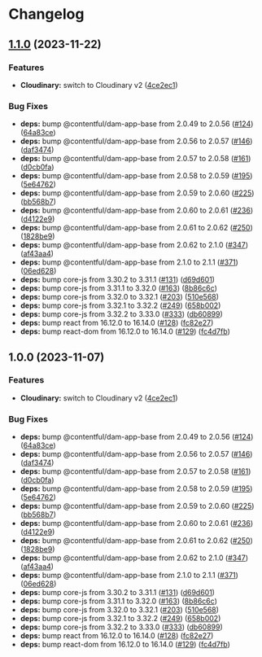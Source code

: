# Changelog

## [1.1.0](https://github.com/surya-sudoboat/marketplace-app-image-hotspot-creator/compare/cloudinary-assets-legacy-v1.0.0...cloudinary-assets-legacy-v1.1.0) (2023-11-22)


### Features

* **Cloudinary:** switch to Cloudinary v2 ([4ce2ec1](https://github.com/surya-sudoboat/marketplace-app-image-hotspot-creator/commit/4ce2ec130898966a9df9e304c64516440bdc496a))


### Bug Fixes

* **deps:** bump @contentful/dam-app-base from 2.0.49 to 2.0.56 ([#124](https://github.com/surya-sudoboat/marketplace-app-image-hotspot-creator/issues/124)) ([64a83ce](https://github.com/surya-sudoboat/marketplace-app-image-hotspot-creator/commit/64a83ced17d54e383eb119d532d6d8132e12e7bb))
* **deps:** bump @contentful/dam-app-base from 2.0.56 to 2.0.57 ([#146](https://github.com/surya-sudoboat/marketplace-app-image-hotspot-creator/issues/146)) ([daf3474](https://github.com/surya-sudoboat/marketplace-app-image-hotspot-creator/commit/daf3474a3b91295990e86425cb15fa53c3800345))
* **deps:** bump @contentful/dam-app-base from 2.0.57 to 2.0.58 ([#161](https://github.com/surya-sudoboat/marketplace-app-image-hotspot-creator/issues/161)) ([d0cb0fa](https://github.com/surya-sudoboat/marketplace-app-image-hotspot-creator/commit/d0cb0fa25221a4610002127423189fd4cfcbfe5f))
* **deps:** bump @contentful/dam-app-base from 2.0.58 to 2.0.59 ([#195](https://github.com/surya-sudoboat/marketplace-app-image-hotspot-creator/issues/195)) ([5e64762](https://github.com/surya-sudoboat/marketplace-app-image-hotspot-creator/commit/5e64762390fbaffdec7ecd639a6e4c98596522f1))
* **deps:** bump @contentful/dam-app-base from 2.0.59 to 2.0.60 ([#225](https://github.com/surya-sudoboat/marketplace-app-image-hotspot-creator/issues/225)) ([bb568b7](https://github.com/surya-sudoboat/marketplace-app-image-hotspot-creator/commit/bb568b7e01933a26f6275e7a80e0655deef1d3b0))
* **deps:** bump @contentful/dam-app-base from 2.0.60 to 2.0.61 ([#236](https://github.com/surya-sudoboat/marketplace-app-image-hotspot-creator/issues/236)) ([d4122e9](https://github.com/surya-sudoboat/marketplace-app-image-hotspot-creator/commit/d4122e96e242efbd97702ef0fc37a38fb9500b09))
* **deps:** bump @contentful/dam-app-base from 2.0.61 to 2.0.62 ([#250](https://github.com/surya-sudoboat/marketplace-app-image-hotspot-creator/issues/250)) ([1828be9](https://github.com/surya-sudoboat/marketplace-app-image-hotspot-creator/commit/1828be9c389cd9a6b67992619110fedd4cb42653))
* **deps:** bump @contentful/dam-app-base from 2.0.62 to 2.1.0 ([#347](https://github.com/surya-sudoboat/marketplace-app-image-hotspot-creator/issues/347)) ([af43aa4](https://github.com/surya-sudoboat/marketplace-app-image-hotspot-creator/commit/af43aa475a4a8d123750c45783c410998d78c3da))
* **deps:** bump @contentful/dam-app-base from 2.1.0 to 2.1.1 ([#371](https://github.com/surya-sudoboat/marketplace-app-image-hotspot-creator/issues/371)) ([06ed628](https://github.com/surya-sudoboat/marketplace-app-image-hotspot-creator/commit/06ed628b6999619acaf9f2866e515c051dd8a7f5))
* **deps:** bump core-js from 3.30.2 to 3.31.1 ([#131](https://github.com/surya-sudoboat/marketplace-app-image-hotspot-creator/issues/131)) ([d69d601](https://github.com/surya-sudoboat/marketplace-app-image-hotspot-creator/commit/d69d601c569081d77ea455fd0dc9aa75cd63bc3c))
* **deps:** bump core-js from 3.31.1 to 3.32.0 ([#163](https://github.com/surya-sudoboat/marketplace-app-image-hotspot-creator/issues/163)) ([8b86c6c](https://github.com/surya-sudoboat/marketplace-app-image-hotspot-creator/commit/8b86c6c72df56236a4a1b85cb4207abea5e01ca1))
* **deps:** bump core-js from 3.32.0 to 3.32.1 ([#203](https://github.com/surya-sudoboat/marketplace-app-image-hotspot-creator/issues/203)) ([510e568](https://github.com/surya-sudoboat/marketplace-app-image-hotspot-creator/commit/510e568b174f49bac147019f2b828e521ffbccad))
* **deps:** bump core-js from 3.32.1 to 3.32.2 ([#249](https://github.com/surya-sudoboat/marketplace-app-image-hotspot-creator/issues/249)) ([658b002](https://github.com/surya-sudoboat/marketplace-app-image-hotspot-creator/commit/658b0024bde9f67779cb77ecd4d92348b0354dc6))
* **deps:** bump core-js from 3.32.2 to 3.33.0 ([#333](https://github.com/surya-sudoboat/marketplace-app-image-hotspot-creator/issues/333)) ([db60899](https://github.com/surya-sudoboat/marketplace-app-image-hotspot-creator/commit/db60899896fe35829d19fcf204687aecf007fcbd))
* **deps:** bump react from 16.12.0 to 16.14.0 ([#128](https://github.com/surya-sudoboat/marketplace-app-image-hotspot-creator/issues/128)) ([fc82e27](https://github.com/surya-sudoboat/marketplace-app-image-hotspot-creator/commit/fc82e27512a3c9a7148f92227d11f8a9798199dc))
* **deps:** bump react-dom from 16.12.0 to 16.14.0 ([#129](https://github.com/surya-sudoboat/marketplace-app-image-hotspot-creator/issues/129)) ([fc4d7fb](https://github.com/surya-sudoboat/marketplace-app-image-hotspot-creator/commit/fc4d7fb0aefd2dffbae46f596da4f31b6fca98ae))

## 1.0.0 (2023-11-07)


### Features

* **Cloudinary:** switch to Cloudinary v2 ([4ce2ec1](https://github.com/contentful/marketplace-partner-apps/commit/4ce2ec130898966a9df9e304c64516440bdc496a))


### Bug Fixes

* **deps:** bump @contentful/dam-app-base from 2.0.49 to 2.0.56 ([#124](https://github.com/contentful/marketplace-partner-apps/issues/124)) ([64a83ce](https://github.com/contentful/marketplace-partner-apps/commit/64a83ced17d54e383eb119d532d6d8132e12e7bb))
* **deps:** bump @contentful/dam-app-base from 2.0.56 to 2.0.57 ([#146](https://github.com/contentful/marketplace-partner-apps/issues/146)) ([daf3474](https://github.com/contentful/marketplace-partner-apps/commit/daf3474a3b91295990e86425cb15fa53c3800345))
* **deps:** bump @contentful/dam-app-base from 2.0.57 to 2.0.58 ([#161](https://github.com/contentful/marketplace-partner-apps/issues/161)) ([d0cb0fa](https://github.com/contentful/marketplace-partner-apps/commit/d0cb0fa25221a4610002127423189fd4cfcbfe5f))
* **deps:** bump @contentful/dam-app-base from 2.0.58 to 2.0.59 ([#195](https://github.com/contentful/marketplace-partner-apps/issues/195)) ([5e64762](https://github.com/contentful/marketplace-partner-apps/commit/5e64762390fbaffdec7ecd639a6e4c98596522f1))
* **deps:** bump @contentful/dam-app-base from 2.0.59 to 2.0.60 ([#225](https://github.com/contentful/marketplace-partner-apps/issues/225)) ([bb568b7](https://github.com/contentful/marketplace-partner-apps/commit/bb568b7e01933a26f6275e7a80e0655deef1d3b0))
* **deps:** bump @contentful/dam-app-base from 2.0.60 to 2.0.61 ([#236](https://github.com/contentful/marketplace-partner-apps/issues/236)) ([d4122e9](https://github.com/contentful/marketplace-partner-apps/commit/d4122e96e242efbd97702ef0fc37a38fb9500b09))
* **deps:** bump @contentful/dam-app-base from 2.0.61 to 2.0.62 ([#250](https://github.com/contentful/marketplace-partner-apps/issues/250)) ([1828be9](https://github.com/contentful/marketplace-partner-apps/commit/1828be9c389cd9a6b67992619110fedd4cb42653))
* **deps:** bump @contentful/dam-app-base from 2.0.62 to 2.1.0 ([#347](https://github.com/contentful/marketplace-partner-apps/issues/347)) ([af43aa4](https://github.com/contentful/marketplace-partner-apps/commit/af43aa475a4a8d123750c45783c410998d78c3da))
* **deps:** bump @contentful/dam-app-base from 2.1.0 to 2.1.1 ([#371](https://github.com/contentful/marketplace-partner-apps/issues/371)) ([06ed628](https://github.com/contentful/marketplace-partner-apps/commit/06ed628b6999619acaf9f2866e515c051dd8a7f5))
* **deps:** bump core-js from 3.30.2 to 3.31.1 ([#131](https://github.com/contentful/marketplace-partner-apps/issues/131)) ([d69d601](https://github.com/contentful/marketplace-partner-apps/commit/d69d601c569081d77ea455fd0dc9aa75cd63bc3c))
* **deps:** bump core-js from 3.31.1 to 3.32.0 ([#163](https://github.com/contentful/marketplace-partner-apps/issues/163)) ([8b86c6c](https://github.com/contentful/marketplace-partner-apps/commit/8b86c6c72df56236a4a1b85cb4207abea5e01ca1))
* **deps:** bump core-js from 3.32.0 to 3.32.1 ([#203](https://github.com/contentful/marketplace-partner-apps/issues/203)) ([510e568](https://github.com/contentful/marketplace-partner-apps/commit/510e568b174f49bac147019f2b828e521ffbccad))
* **deps:** bump core-js from 3.32.1 to 3.32.2 ([#249](https://github.com/contentful/marketplace-partner-apps/issues/249)) ([658b002](https://github.com/contentful/marketplace-partner-apps/commit/658b0024bde9f67779cb77ecd4d92348b0354dc6))
* **deps:** bump core-js from 3.32.2 to 3.33.0 ([#333](https://github.com/contentful/marketplace-partner-apps/issues/333)) ([db60899](https://github.com/contentful/marketplace-partner-apps/commit/db60899896fe35829d19fcf204687aecf007fcbd))
* **deps:** bump react from 16.12.0 to 16.14.0 ([#128](https://github.com/contentful/marketplace-partner-apps/issues/128)) ([fc82e27](https://github.com/contentful/marketplace-partner-apps/commit/fc82e27512a3c9a7148f92227d11f8a9798199dc))
* **deps:** bump react-dom from 16.12.0 to 16.14.0 ([#129](https://github.com/contentful/marketplace-partner-apps/issues/129)) ([fc4d7fb](https://github.com/contentful/marketplace-partner-apps/commit/fc4d7fb0aefd2dffbae46f596da4f31b6fca98ae))
